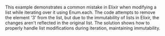 This example demonstrates a common mistake in Elixir when modifying a list while iterating over it using Enum.each.  The code attempts to remove the element '3' from the list, but due to the immutability of lists in Elixir, the changes aren't reflected in the original list.  The solution shows how to properly handle list modifications during iteration, maintaining immutability.